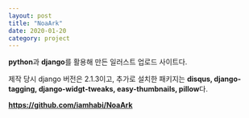 ```yaml
---
layout: post
title: "NoaArk"
date: 2020-01-20
category: project
---
```


**python**과 **django**를 활용해 만든 일러스트 업로드 사이트다.

제작 당시 django 버전은 2.1.3이고, 추가로 설치한 패키지는 **disqus, django-tagging, django-widgt-tweaks, easy-thumbnails, pillow**다.

**<https://github.com/iamhabi/NoaArk>**
